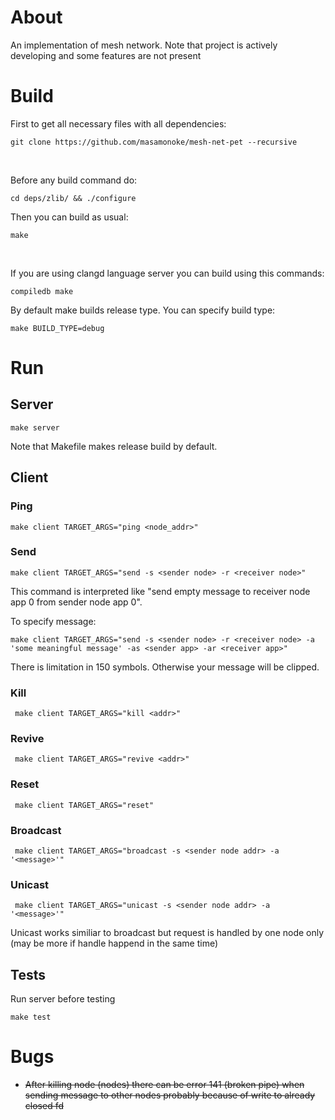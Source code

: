 # About
An implementation of mesh network. Note that project is actively developing and some features are not present

# Build

First to get all necessary files with all dependencies:
```console
git clone https://github.com/masamonoke/mesh-net-pet --recursive
```
</br>

Before any build command do:
```console
cd deps/zlib/ && ./configure

```

Then you can build as usual:


```console
make
```
</br>

If you are using clangd language server you can build using this commands:
```console
compiledb make
```

By default make builds release type. You can specify build type:
```console
make BUILD_TYPE=debug
```

# Run

## Server

```console
make server
```
Note that Makefile makes release build by default.

## Client

### Ping

```console
make client TARGET_ARGS="ping <node_addr>"
```

### Send

```console
make client TARGET_ARGS="send -s <sender node> -r <receiver node>"
```

This command is interpreted like "send empty message to receiver node app 0 from sender node app 0".

To specify message:

```console
make client TARGET_ARGS="send -s <sender node> -r <receiver node> -a 'some meaningful message' -as <sender app> -ar <receiver app>"
```
There is limitation in 150 symbols. Otherwise your message will be clipped.

### Kill

```console
 make client TARGET_ARGS="kill <addr>"
```

### Revive

```console
 make client TARGET_ARGS="revive <addr>"
```

### Reset

```console
 make client TARGET_ARGS="reset"
```

### Broadcast

```console
 make client TARGET_ARGS="broadcast -s <sender node addr> -a '<message>'"
```

### Unicast

```console
 make client TARGET_ARGS="unicast -s <sender node addr> -a '<message>'"
```

Unicast works similiar to broadcast but request is handled by one node only (may be more if handle happend in the same time)

## Tests

Run server before testing

```console
make test
```

# Bugs
* <del>After killing node (nodes) there can be error 141 (broken pipe) when sending message to other nodes probably because of write to already closed fd
